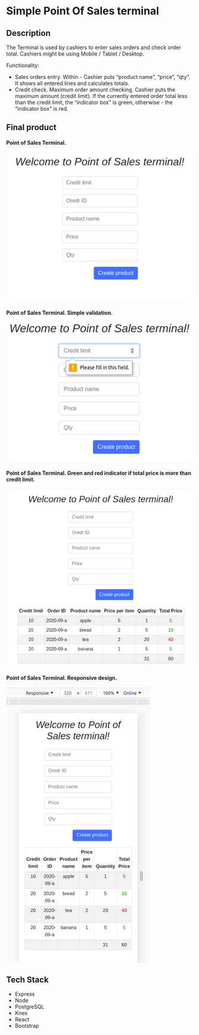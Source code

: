 # Simple Point Of Sales terminal

## Description 

The Terminal is used by cashiers to enter sales orders and check order total. 
Cashiers might be using Mobile / Tablet / Desktop.

Functionality:

 - Sales orders entry.
    Within - Cashier puts “product name”, “price”, “qty”. It shows all entered lines and calculates totals.
 - Credit check.
    Maximum order amount checking. Cashier puts the maximum amount (credit limit). If the currently entered order total less than the credit limit, the “indicator box” is green, otherwise - the “indicator box” is red.

## Final product

#### Point of Sales Terminal.
!["Screenshot of pos terminal main."](https://github.com/AnnaTykhomyrova/point-of-sales-terminal/blob/master/docs/pos-terminal-main.png)

#### Point of Sales Terminal. Simple validation.
!["Screenshot of pos terminal with simple validation."](https://github.com/AnnaTykhomyrova/point-of-sales-terminal/blob/master/docs/pos-terminal-with-simple-validation.png)

#### Point of Sales Terminal. Green and red indicator if total price is more than credit limit.
!["Screenshot of pos terminal with over and below credit limit."](https://github.com/AnnaTykhomyrova/point-of-sales-terminal/blob/master/docs/pos-terminal-with-over-and-below-credit-limit.png)

#### Point of Sales Terminal. Responsive design.
!["Screenshot of responsive pos terminal."](https://github.com/AnnaTykhomyrova/point-of-sales-terminal/blob/master/docs/pos-terminal-responsive.png)

## Tech Stack
- Express
- Node
- PostgreSQL
- Knex
- React
- Bootstrap